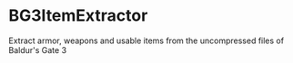 # BG3ItemExtractor
Extract armor, weapons and usable items from the uncompressed files of Baldur's Gate 3
